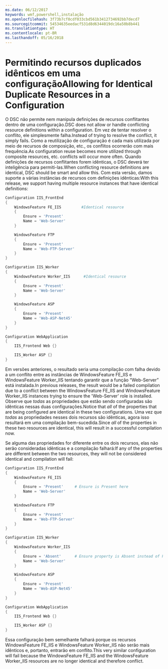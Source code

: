 ```yaml
---
ms.date: 06/12/2017
keywords: wmf,powershell,instalação
ms.openlocfilehash: 3f73b7cf0cdf033cbd561b3412734692bb7decd7
ms.sourcegitcommit: 54534635eedacf531d8d6344019dc16a50b8b441
ms.translationtype: HT
ms.contentlocale: pt-BR
ms.lasthandoff: 05/16/2018
---
```

# <a name="allowing-for-identical-duplicate-resources-in-a-configuration"></a><span data-ttu-id="7ecce-102">Permitindo recursos duplicados idênticos em uma configuração</span><span class="sxs-lookup"><span data-stu-id="7ecce-102">Allowing for Identical Duplicate Resources in a Configuration</span></span>

<span data-ttu-id="7ecce-103">O DSC não permite nem manipula definições de recursos conflitantes dentro de uma configuração.</span><span class="sxs-lookup"><span data-stu-id="7ecce-103">DSC does not allow or handle conflicting resource definitions within a configuration.</span></span> <span data-ttu-id="7ecce-104">Em vez de tentar resolver o conflito, ele simplesmente falha.</span><span class="sxs-lookup"><span data-stu-id="7ecce-104">Instead of trying to resolve the conflict, it simply fails.</span></span> <span data-ttu-id="7ecce-105">Como a reutilização de configuração é cada mais utilizada por meio de recursos de composição, etc., os conflitos ocorrerão com mais frequência.</span><span class="sxs-lookup"><span data-stu-id="7ecce-105">As configuration reuse becomes more utilized through composite resources, etc. conflicts will occur more often.</span></span> <span data-ttu-id="7ecce-106">Quando definições de recursos conflitantes forem idênticas, o DSC deverá ter inteligência para permiti-las.</span><span class="sxs-lookup"><span data-stu-id="7ecce-106">When conflicting resource definitions are identical, DSC should be smart and allow this.</span></span> <span data-ttu-id="7ecce-107">Com esta versão, damos suporte a várias instâncias de recursos com definições idênticas:</span><span class="sxs-lookup"><span data-stu-id="7ecce-107">With this release, we support having multiple resource instances that have identical definitions:</span></span>

```powershell
Configuration IIS_FrontEnd
{
    WindowsFeature FE_IIS         #Identical resource
    {
        Ensure = 'Present'
        Name = 'Web-Server'
    }

    WindowsFeature FTP
    {
        Ensure = 'Present'
        Name = 'Web-FTP-Server'
    }
}

Configuration IIS_Worker
{
    WindowsFeature Worker_IIS      #Identical resource
    {
        Ensure = 'Present'
        Name = 'Web-Server'
    }

    WindowsFeature ASP
    {
        Ensure = 'Present'
        Name = 'Web-ASP-Net45'
    }
}

Configuration WebApplication
{
    IIS_Frontend Web {}

    IIS_Worker ASP {}
}
```

<span data-ttu-id="7ecce-108">Em versões anteriores, o resultado seria uma compilação com falha devido a um conflito entre as instâncias de WindowsFeature FE_IIS e WindowsFeature Worker_IIS tentando garantir que a função “Web-Server” está instalada.</span><span class="sxs-lookup"><span data-stu-id="7ecce-108">In previous releases, the result would be a failed compilation due to a conflict between the WindowsFeature FE_IIS and WindowsFeature Worker_IIS instances trying to ensure the 'Web-Server' role is installed.</span></span> <span data-ttu-id="7ecce-109">Observe que *todas* as propriedades que estão sendo configuradas são idênticas nessas duas configurações.</span><span class="sxs-lookup"><span data-stu-id="7ecce-109">Notice that *all* of the properties that are being configured are identical in these two configurations.</span></span> <span data-ttu-id="7ecce-110">Uma vez que *todas* as propriedades nesses dois recursos são idênticas, agora isso resultará em uma compilação bem-sucedida.</span><span class="sxs-lookup"><span data-stu-id="7ecce-110">Since *all* of the properties in these two resources are identical, this will result in a successful compilation now.</span></span>

<span data-ttu-id="7ecce-111">Se alguma das propriedades for diferente entre os dois recursos, elas não serão consideradas idênticas e a compilação falhará:</span><span class="sxs-lookup"><span data-stu-id="7ecce-111">If any of the properties are different between the two resources, they will not be considered identical and compilation will fail:</span></span>

```powershell
Configuration IIS_FrontEnd
{
    WindowsFeature FE_IIS
    {
        Ensure = 'Present'     # Ensure is Present here
        Name = 'Web-Server'
    }

    WindowsFeature FTP
    {
        Ensure = 'Present'
        Name = 'Web-FTP-Server'
    }
}

Configuration IIS_Worker
{
    WindowsFeature Worker_IIS
    {
        Ensure = 'Absent'      # Ensure property is Absent instead of Present
        Name = 'Web-Server'
    }

    WindowsFeature ASP
    {
        Ensure = 'Present'
        Name = 'Web-ASP-Net45'
    }
}

Configuration WebApplication
{
    IIS_Frontend Web {}

    IIS_Worker ASP {}
}
```

<span data-ttu-id="7ecce-112">Essa configuração bem semelhante falhará porque os recursos WindowsFeature FE_IIS e WindowsFeature Worker_IIS não serão mais idênticos e, portanto, entrarão em conflito.</span><span class="sxs-lookup"><span data-stu-id="7ecce-112">This very similar configuration will fail because the WindowsFeature FE_IIS and the WindowsFeature Worker_IIS resources are no longer identical and therefore conflict.</span></span>
